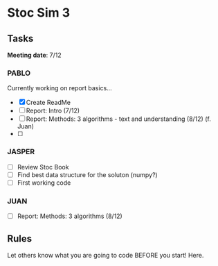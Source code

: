 # Stoc Sim 3


## Tasks
**Meeting date**: 7/12
### PABLO
Currently working on report basics...
- [X] Create ReadMe
- [ ] Report: Intro (7/12)
- [ ] Report: Methods: 3 algorithms - text and understanding (8/12) (f. Juan)
- [ ] 

### JASPER
- [ ] Review Stoc Book
- [ ] Find best data structure for the soluton (numpy?)
- [ ] First working code

 ### JUAN
- [ ] Report: Methods: 3 algorithms (8/12)


## Rules
Let others know what you are going to code BEFORE you start! Here.
